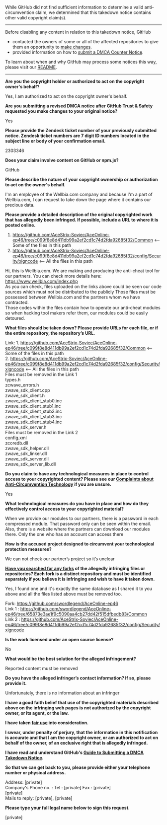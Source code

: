 While GitHub did not find sufficient information to determine a valid anti-circumvention claim, we determined that this takedown notice contains other valid copyright claim(s).

---

Before disabling any content in relation to this takedown notice, GitHub
- contacted the owners of some or all of the affected repositories to give them an opportunity to [make changes](https://docs.github.com/en/github/site-policy/dmca-takedown-policy#a-how-does-this-actually-work).
- provided information on how to [submit a DMCA Counter Notice](https://docs.github.com/en/articles/guide-to-submitting-a-dmca-counter-notice).

To learn about when and why GitHub may process some notices this way, please visit our [README](https://github.com/github/dmca/blob/master/README.md#anatomy-of-a-takedown-notice).

---

**Are you the copyright holder or authorized to act on the copyright owner's behalf?**

Yes, I am authorized to act on the copyright owner's behalf.

**Are you submitting a revised DMCA notice after GitHub Trust & Safety requested you make changes to your original notice?**

Yes

**Please provide the Zendesk ticket number of your previously submitted notice. Zendesk ticket numbers are 7 digit ID numbers located in the subject line or body of your confirmation email.**

2303346

**Does your claim involve content on GitHub or npm.js?**

GitHub

**Please describe the nature of your copyright ownership or authorization to act on the owner's behalf.**

I'm an employee of the Wellbia.com company and because I'm a part of Wellbia.com, I can request to take down the page where it contains our precious data.

**Please provide a detailed description of the original copyrighted work that has allegedly been infringed. If possible, include a URL to where it is posted online.**

1. https://github.com/AceStrix-Soviec/AceOnline-ep46/tree/c099f8e8d411db99a2ef2cd1c74d2fda92685f32/Common <-- Some of the files in this path  
2. https://github.com/AceStrix-Soviec/AceOnline-ep46/tree/c099f8e8d411db99a2ef2cd1c74d2fda92685f32/config/Security/xigncode <-- All the files in this path

Hi, this is Wellbia.com. We are making and producing the anti-cheat tool for our partners. You can check more details here: https://www.wellbia.com/index.php  
As you can check, files uploaded on the links above could be seen our code sources which must not be distributed to the publicly
Those files must be possessed between Wellbia.com and the partners whom we have contracted.  
Those codes within the files contain how to operate our anti-cheat modules so when hacking tool makers refer them, our modules could be easily detoured.

**What files should be taken down? Please provide URLs for each file, or if the entire repository, the repository’s URL.**

Link: 1. https://github.com/AceStrix-Soviec/AceOnline-ep46/tree/c099f8e8d411db99a2ef2cd1c74d2fda92685f32/Common <-- Some of the files in this path  
2. https://github.com/AceStrix-Soviec/AceOnline-ep46/tree/c099f8e8d411db99a2ef2cd1c74d2fda92685f32/config/Security/xigncode <-- All the files in this path  
Files must be removed in the Link 1  
types.h  
zcwave_errors.h  
zwave_sdk_client.cpp  
zwave_sdk_client.h  
zwave_sdk_client_stub0.inc  
zwave_sdk_client_stub1.inc  
zwave_sdk_client_stub2.inc  
zwave_sdk_client_stub3.inc  
zwave_sdk_client_stub4.inc  
zwave_sdk_server.h  
Files must be removed in the Link 2  
config.xml  
zcoredb.dll  
zwave_sdk_helper.dll  
zwave_sdk_linker.dll  
zwave_sdk_server.dll  
zwave_sdk_server_lib.dll  

**Do you claim to have any technological measures in place to control access to your copyrighted content? Please see our <a href="https://docs.github.com/articles/guide-to-submitting-a-dmca-takedown-notice#complaints-about-anti-circumvention-technology">Complaints about Anti-Circumvention Technology</a> if you are unsure.**

Yes

**What technological measures do you have in place and how do they effectively control access to your copyrighted material?**

When we provide our modules to our partners, there is a password in each compressed module. That password only can be seen within the email.  
Also, there is a website where the partners can download our modules there. Only the one who has an account can access there

**How is the accused project designed to circumvent your technological protection measures?**

We can not check our partner’s project so it’s unclear

**<a href="https://docs.github.com/articles/dmca-takedown-policy#b-what-about-forks-or-whats-a-fork">Have you searched for any forks</a> of the allegedly infringing files or repositories? Each fork is a distinct repository and must be identified separately if you believe it is infringing and wish to have it taken down.**

Yes, I found one and it's exactly the same database as I shared it to you above and all the files listed above must be removed too.

Fork: https://github.com/swordlegend/AceOnline-ep46  
Link 1 : https://github.com/swordlegend/AceOnline-ep46/tree/65873e3ae1f9c5090aa4cb27dd42f515dfbedb83/Common  
Link 2 : https://github.com/AceStrix-Soviec/AceOnline-ep46/tree/c099f8e8d411db99a2ef2cd1c74d2fda92685f32/config/Security/xigncode

**Is the work licensed under an open source license?**

No

**What would be the best solution for the alleged infringement?**

Reported content must be removed

**Do you have the alleged infringer’s contact information? If so, please provide it.**

Unfortunately, there is no information about an infringer

**I have a good faith belief that use of the copyrighted materials described above on the infringing web pages is not authorized by the copyright owner, or its agent, or the law.**

**I have taken <a href="https://www.lumendatabase.org/topics/22">fair use</a> into consideration.**

**I swear, under penalty of perjury, that the information in this notification is accurate and that I am the copyright owner, or am authorized to act on behalf of the owner, of an exclusive right that is allegedly infringed.**

**I have read and understand GitHub's <a href="https://docs.github.com/articles/guide-to-submitting-a-dmca-takedown-notice/">Guide to Submitting a DMCA Takedown Notice</a>.**

**So that we can get back to you, please provide either your telephone number or physical address.**

Address: [private]  
Company's Phone no. : Tel : [private] Fax : [private]  
[private]  
Mails to reply: [private], [private]

**Please type your full legal name below to sign this request.**

[private]  
